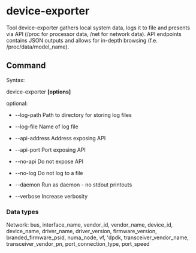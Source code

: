 # device-exporter
Tool device-exporter gathers local system data, logs it to file and presents via API (/proc for processor data, /net for network data). API endpoints contains JSON outputs and allows for in-depth browsing (f.e. /proc/data/model_name).

## Command

Syntax:

device-exporter **[options]**

optional:
 - --log-path Path to directory for storing log files
 - --log-file Name of log file
 - --api-address Address exposing API
 - --api-port Port exposing API

- --no-api Do not expose API
- --no-log Do not log to a file
- --daemon Run as daemon - no stdout printouts
- --verbose Increase verbosity

### Data types

Network: bus, interface_name, vendor_id, vendor_name, device_id, device_name, driver_name, driver_version, firmware_version, branded_firmware_psid, numa_node, vf, 'dpdk, transceiver_vendor_name, transceiver_vendor_pn, port_connection_type, port_speed
